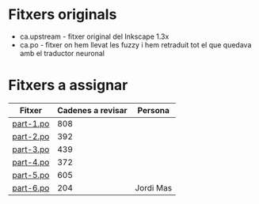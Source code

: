 # Fitxers originals

* ca.upstream - fitxer original del Inkscape 1.3x
* ca.po - fitxer on hem llevat les fuzzy i hem retraduit tot el que quedava amb el traductor neuronal

# Fitxers a assignar

| Fitxer      | Cadenes a revisar | Persona  |
| ----------- | ----------- |----------- |
| [part-1.po](https://raw.githubusercontent.com/jordimas/inkscape-ca/main/part-1.po)   | 808         | 
| [part-2.po](https://raw.githubusercontent.com/jordimas/inkscape-ca/main/part-2.po)   | 392         | 
| [part-3.po](https://raw.githubusercontent.com/jordimas/inkscape-ca/main/part-3.po)   | 439         | 
| [part-4.po](https://raw.githubusercontent.com/jordimas/inkscape-ca/main/part-4.po)   | 372         | 
| [part-5.po](https://raw.githubusercontent.com/jordimas/inkscape-ca/main/part-5.po)   | 605         | 
| [part-6.po](https://raw.githubusercontent.com/jordimas/inkscape-ca/main/part-6.po)   | 204         | Jordi Mas

